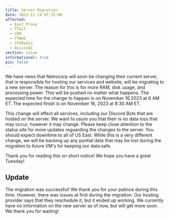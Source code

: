 ```yaml
---
title: Server Migration
date: 2023-11-14 07:32:00
affected:
  - East Proxy
  - TTGit
  - CDN
  - TTWeb
  - STVRadio
  - AssistAI
section: issue
informational: true
pin: false
---
```


We have news that Netrocorp will soon be changing their current server, that is responsible for hosting our services and website, will be migrating to a new server.
The reason for this is for more RAM, disk usage, and processing power. This will be pushed no matter what happens. The expected time for the change to happen is on November 16,2023 at 6 AM ET. The expected finish is on November 16, 2023 at 8:30 AM ET.

This change will effect all services, including our Discord Bots that are hosted on the server. We want to usure you that their is no data loss that may occur, however it may change. Please keep close attention to the status site for more updates reguarding the changes to the server. You should expect downtime to all of US East. While this is a very different change, we will be backing up any pontial data that may be lost during the migration to Azure VM's for keeping our data safe.

Thank you for reading this on short notice! We hope you have a great Tuesday!

## Update

The migration was successful! We thank you for your patince during this time. However, there was issues at first during the migration. Our hosting provider says that they reschedule it, but it ended up working. We currently have no information on the new server as of now, but will get more soon. We thank you for waiting!